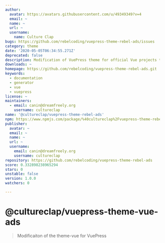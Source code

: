 ```yaml
---
author:
  avatar: https://avatars.githubusercontent.com/u/49349349?v=4
  email: ~
  name: ~
  url: ~
  username:
    name: Culture Clap
bugs: https://github.com/rebelcoding/vuepress-theme-rebel-ads/issues
category: theme
date: '2020-05-05T06:34:55.271Z'
deprecated: false
description: Modification of VuePress theme for official Vue projects to include ad space
downloads: ~
homepage: https://github.com/rebelcoding/vuepress-theme-rebel-ads.git
keywords:
  - documentation
  - generator
  - vue
  - vuepress
license: ~
maintainers:
  - email: canin@dreamfreely.org
    username: cultureclap
name: '@cultureclap/vuepress-theme-rebel-ads'
npm: https://www.npmjs.com/package/%40cultureclap%2Fvuepress-theme-rebel-ads
publisher:
  avatar: ~
  email: ~
  name: ~
  url: ~
  username:
    email: canin@dreamfreely.org
    username: cultureclap
repository: https://github.com/rebelcoding/vuepress-theme-rebel-ads
score: 0.332898238965294
stars: 0
unstable: false
version: 1.0.0
watchers: 0

---
```


# @cultureclap/vuepress-theme-vue-ads

> Modificaiton of the theme-vue for VuePress
